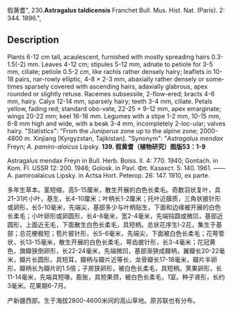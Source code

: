 假黄耆",
230.**Astragalus taldicensis** Franchet Bull. Mus. Hist. Nat. (Paris). 2: 344. 1896.",

## Description
Plants 6-12 cm tall, acaulescent, furnished with mostly spreading hairs 0.3-1.5(-2) mm. Leaves 4-12 cm; stipules 5-12 mm, adnate to petiole for 3-5 mm, ciliate; petiole 0.5-2 cm, like rachis rather densely hairy; leaflets in 10-18 pairs, nar-rowly elliptic, 4-8 × 2-3 mm, abaxially rather densely or some-times sparsely covered with ascending hairs, adaxially glabrous, apex rounded or slightly retuse. Racemes subsessile, 2-flow-ered; bracts 4-6 mm, hairy. Calyx 12-14 mm, sparsely hairy; teeth 3-4 mm, ciliate. Petals yellow, fading red; standard obo-vate, 22-25 × 9-12 mm, apex emarginate; wings 20-22 mm; keel 16-18 mm. Legumes with a stipe 1-2 mm, 10-15 mm, 6-8 mm high and wide, with a beak 3-4 mm, incompletely 2-loc-ular; valves hairy.
  "Statistics": "From the *Juniperus* zone up to the alpine zone; 2000-4800 m. Xinjiang [Kyrgyzstan, Tajikistan].
  "Synonym": "*Astragalus mendax* Freyn; *A. pamiro-alaicus* Lipsky.
**139. 假黄耆（植物研究）图版53：1-9**

Astragalus mendax Freyn in Bull. Herb. Boiss. II. 4: 770. 1940; Gontach. in Kom. Fl. USSR 12: 200. 1946; Golosk. in Pavl. Φπ. Казахст. 5: 140. 1961. ——A. pamiroalaicus Lipsky. in Actsa Hort. Peterop. 26: 147. 1910, ex parte.

多年生草本。茎短缩，高5-15厘米，散生开展的白色长柔毛。奇数羽状复叶，具21-31片小叶，基生，长4-10厘米；叶柄长1-2厘米；托叶近膜质，三角状披针形或卵形，长5-10毫米，先端尖，基部多少与叶柄贴生，下面和边缘被开展的白色长柔毛；小叶卵形或卵圆形，长4-8毫米，宽2-4毫米，先端钝圆或微凹，基部近圆形，上面近无毛，下面散生白色长柔毛，具短柄。总状花序生l-2花，集生于基部；总花梗极短；苞片披针形，长5-6毫米，先端尖，下面被白色长柔毛；花萼管状，长13-15毫米，散生开展的白色长柔毛，萼齿披针形，长3-4毫米；花冠黄色，旗瓣狭倒卵形，长22-24毫米，先端微凹，基部渐狭成瓣柄，翼瓣长20-22毫米，瓣片长圆形，具短耳，瓣柄与瓣片近等长，龙骨瓣长17-18毫米，瓣片半卵形，瓣柄长为瓣片的1.5倍；子房狭卵形，被白色长柔毛，具短柄。荚果卵形，长11-14毫米，先端具短喙，膨胀，具短果颈，被白色长柔毛，1室。种子肾形，长约3毫米。花果期6-7月。

产新疆西部。生于海拔2800-4600米间的高山草地。原苏联也有分布。
